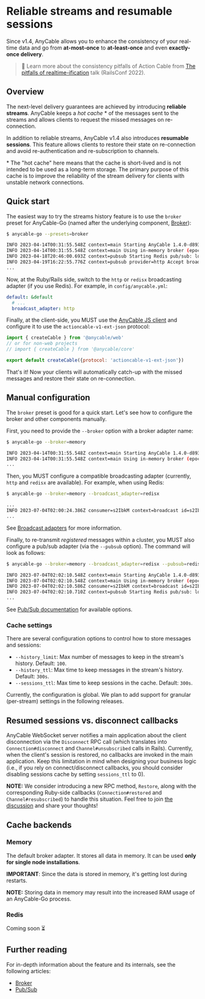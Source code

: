 # Reliable streams and resumable sessions

Since v1.4, AnyCable allows you to enhance the consistency of your real-time data and go from **at-most-once** to **at-least-once** and even **exactly-once delivery**.

> 🎥 Learn more about the consistency pitfalls of Action Cable from [The pitfalls of realtime-ification](https://noti.st/palkan/MeBUVe/the-pitfalls-of-realtime-ification) talk (RailsConf 2022).

## Overview

The next-level delivery guarantees are achieved by introducing **reliable streams**. AnyCable keeps a *hot cache* \* of the messages sent to the streams and allows clients to request the missed messages on re-connection.

In addition to reliable streams, AnyCable v1.4 also introduces **resumable sessions**. This feature allows clients to restore their state on re-connection and avoid re-authentication and re-subscription to channels.

\* The "hot cache" here means that the cache is short-lived and is not intended to be used as a long-term storage. The primary purpose of this cache is to improve the reliability of the stream delivery for clients with unstable network connections.

## Quick start

The easiest way to try the streams history feature is to use the `broker` preset for AnyCable-Go (named after the underlying component, [Broker](./broker.md)):

```sh
$ anycable-go --presets=broker

INFO 2023-04-14T00:31:55.548Z context=main Starting AnyCable 1.4.0-d8939df (with mruby 1.2.0 (2015-11-17)) (pid: 87410, open file limit: 122880, gomaxprocs: 8)
INFO 2023-04-14T00:31:55.548Z context=main Using in-memory broker (epoch: vRXl, history limit: 100, history ttl: 300s, sessions ttl: 300s)
INFO 2023-04-18T20:46:00.693Z context=pubsub Starting Redis pub/sub: localhost:6379
INFO 2023-04-19T16:22:55.776Z context=pubsub provider=http Accept broadcast requests at http://localhost:8090/_broadcast
...
```

Now, at the Ruby/Rails side, switch to the `http` or `redisx` broadcasting adapter (if you use Redis). For example, in `config/anycable.yml`:

```yaml
default: &default
  # ...
  broadcast_adapter: http
```

Finally, at the client-side, you MUST use the [AnyCable JS client](https://github.com/anycable/anycable-client) and configure it to use the `actioncable-v1-ext-json` protocol:

```js
import { createCable } from '@anycable/web'
// or for non-web projects
// import { createCable } from '@anycable/core'

export default createCable({protocol: 'actioncable-v1-ext-json'})
```

That's it! Now your clients will automatically catch-up with the missed messages and restore their state on re-connection.

## Manual configuration

The `broker` preset is good for a quick start. Let's see how to configure the broker and other components manually.

First, you need to provide the `--broker` option with a broker adapter name:

```sh
$ anycable-go --broker=memory

INFO 2023-04-14T00:31:55.548Z context=main Starting AnyCable 1.4.0-d8939df (with mruby 1.2.0 (2015-11-17)) (pid: 87410, open file limit: 122880, gomaxprocs: 8)
INFO 2023-04-14T00:31:55.548Z context=main Using in-memory broker (epoch: vRXl, history limit: 100, history ttl: 300s, sessions ttl: 300s)
...
```

Then, you MUST configure a compatible broadcasting adapter (currently, `http` and `redisx` are available). For example, when using Redis:

```sh
$ anycable-go --broker=memory --broadcast_adapter=redisx

...
INFO 2023-07-04T02:00:24.386Z consumer=s2IbkM context=broadcast id=s2IbkM provider=redisx stream=__anycable__ Starting Redis broadcaster at localhost:6379
...
```

See [Broadcast adapters](/ruby/broadcast_adapters.md) for more information.

Finally, to re-transmit _registered_ messages within a cluster, you MUST also configure a pub/sub adapter (via the `--pubsub` option). The command will look as follows:

```sh
$ anycable-go --broker=memory --broadcast_adapter=redisx --pubsub=redis

INFO 2023-07-04T02:02:10.548Z context=main Starting AnyCable 1.4.0-d8939df (with mruby 1.2.0 (2015-11-17)) (pid: 87410, open file limit: 122880, gomaxprocs: 8)
INFO 2023-07-04T02:02:10.548Z context=main Using in-memory broker (epoch: vRXl, history limit: 100, history ttl: 300s, sessions ttl: 300s)
INFO 2023-07-04T02:02:10.586Z consumer=s2IbkM context=broadcast id=s2IbkM provider=redisx stream=__anycable__ Starting Redis broadcaster at localhost:6379
INFO 2023-07-04T02:02:10.710Z context=pubsub Starting Redis pub/sub: localhost:6379
...
```

See [Pub/Sub documentation](./pubsub.md) for available options.

### Cache settings

There are several configuration options to control how to store messages and sessions:

- `--history_limit`: Max number of messages to keep in the stream's history. Default: `100`.
- `--history_ttl`: Max time to keep messages in the stream's history. Default: `300s`.
- `--sessions_ttl`: Max time to keep sessions in the cache. Default: `300s`.

Currently, the configuration is global. We plan to add support for granular (per-stream) settings in the following releases.

## Resumed sessions vs. disconnect callbacks

AnyCable WebSocket server notifies a main application about the client disconnection via the `Disconnect` RPC call (which translates into `Connection#disconnect` and `Channel#unsubscribed` calls in Rails). Currently, when the client's session is restored, no callbacks are invoked in the main application. Keep this limitation in mind when designing your business logic (i.e., if you rely on connect/disconnect callbacks, you should consider disabling sessions cache by setting `sessions_ttl` to 0).

**NOTE:** We consider introducing a new RPC method, `Restore`, along with the corresponding Ruby-side callbacks (`Connection#restored` and `Channel#resubscribed`) to handle this situation. Feel free to join [the discussion](https://github.com/orgs/anycable/discussions/209) and share your thoughts!

## Cache backends

### Memory

The default broker adapter. It stores all data in memory. It can be used **only for single node installations**.

**IMPORTANT**: Since the data is stored in memory, it's getting lost during restarts.

**NOTE:** Storing data in memory may result into the increased RAM usage of an AnyCable-Go process.

### Redis

<p class="pro-badge-header"></p>

Coming soon ⏳

## Further reading

For in-depth information about the feature and its internals, see the following articles:

- [Broker](./broker.md)
- [Pub/Sub](./pubsub.md)

